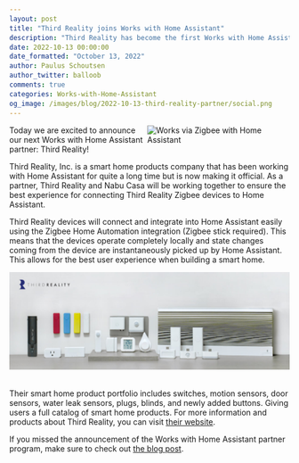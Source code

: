 ```yaml
---
layout: post
title: "Third Reality joins Works with Home Assistant"
description: "Third Reality has become the first Works with Home Assistant partner using the Zigbee badge"
date: 2022-10-13 00:00:00
date_formatted: "October 13, 2022"
author: Paulus Schoutsen
author_twitter: balloob
comments: true
categories: Works-with-Home-Assistant
og_image: /images/blog/2022-10-13-third-reality-partner/social.png
---
```


<img src='/images/works_with/works-with-zigbee.png' width="256" align="right" alt="Works via Zigbee with Home Assistant" class='no-shadow'>

Today we are excited to announce our next Works with Home Assistant partner: Third Reality!

Third Reality, Inc. is a smart home products company that has been working with Home Assistant for quite a long time but is now making it official. As a partner, Third Reality and Nabu Casa will be working together to ensure the best experience for connecting Third Reality Zigbee devices to Home Assistant.

Third Reality devices will connect and integrate into Home Assistant easily using the Zigbee Home Automation integration (Zigbee stick required). This means that the devices operate completely locally and state changes coming from the device are instantaneously picked up by Home Assistant. This allows for the best user experience when building a smart home.

<img src='/images/blog/2022-10-13-third-reality-partner/devices.jpg' alt="Third Reality devices" class='no-shadow'>
<br><br>

Their smart home product portfolio includes switches, motion sensors, door sensors, water leak sensors, plugs, blinds, and newly added buttons. Giving users a full catalog of smart home products. For more information and products about Third Reality, you can visit [their website](https://www.3reality.com/).

If you missed the announcement of the Works with Home Assistant partner program, make sure to check out [the blog post](/blog/2022/07/12/partner-program/).

